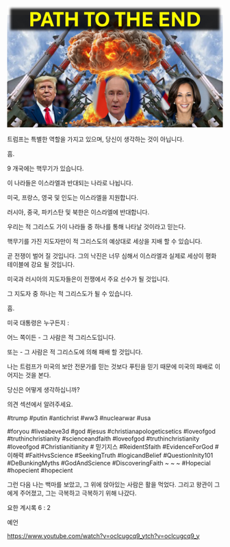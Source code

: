 ![Video cover image](../cover.jpg "cover photo")

트럼프는 특별한 역할을 가지고 있으며, 당신이 생각하는 것이 아닙니다.

흠.

9 개국에는 핵무기가 있습니다.

이 나라들은 이스라엘과 반대되는 나라로 나뉩니다.

미국, 프랑스, ​​영국 및 인도는 이스라엘을 지원합니다.

러시아, 중국, 파키스탄 및 북한은 이스라엘에 반대합니다.

우리는 적 그리스도 가이 나라들 중 하나를 통해 나타날 것이라고 믿는다.

핵무기를 가진 지도자만이 적 그리스도의 예상대로 세상을 지배 할 수 있습니다.

곧 전쟁이 벌어 질 것입니다. 그의 낙진은 너무 심해서 이스라엘과 실제로 세상이 평화 테이블에 강요 될 것입니다.

미국과 러시아의 지도자들은이 전쟁에서 주요 선수가 될 것입니다.

그 지도자 중 하나는 적 그리스도가 될 수 있습니다.

흠.

미국 대통령은 누구든지 :

어느 쪽이든 - 그 사람은 적 그리스도입니다.

또는 - 그 사람은 적 그리스도에 의해 패배 할 것입니다.

나는 트럼프가 미국의 보안 전문가를 믿는 것보다 푸틴을 믿기 때문에 미국의 패배로 이어지는 것을 본다.

당신은 어떻게 생각하십니까?

의견 섹션에서 알려주세요.

#trump #putin #antichrist #ww3 #nuclearwar #usa

#foryou #liveabeve3d #god #jesus #christianapologeticsetics #loveofgod #truthinchristianity #scienceandfaith #loveofgod #truthinchristianity #loveofgod #Christianitianity # 믿기지스 #ReidentSfaith #EvidenceForGod #이해력 #FaitHvsScience #SeekingTruth #logicandBelief #QuestionInity101 #DeBunkingMyths #GodAndScience #DiscoveringFaith ~ ~ ~ #Hopecial #hopecient #hopecient

그런 다음 나는 백마를 보았고, 그 위에 앉아있는 사람은 활을 먹었다. 그리고 왕관이 그에게 주어졌고, 그는 극복하고 극복하기 위해 나갔다.

요한 계시록 6 : 2

예언

https://www.youtube.com/watch?v=oclcugcq9_ytch?v=oclcugcq9_y